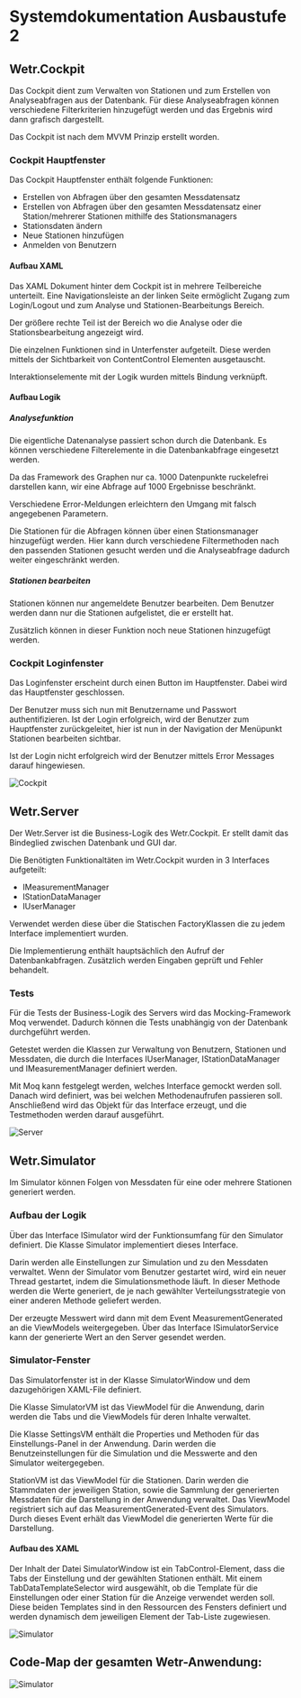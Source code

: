 # Systemdokumentation Ausbaustufe 2

## Wetr.Cockpit

Das Cockpit dient zum Verwalten von Stationen und zum Erstellen von Analyseabfragen aus der Datenbank.
Für diese Analyseabfragen können verschiedene Filterkriterien hinzugefügt werden und das Ergebnis wird dann grafisch dargestellt.

Das Cockpit ist nach dem MVVM Prinzip erstellt worden.

### Cockpit Hauptfenster

Das Cockpit Hauptfenster enthält folgende Funktionen:

* Erstellen von Abfragen über den gesamten Messdatensatz
* Erstellen von Abfragen über den gesamten Messdatensatz einer Station/mehrerer Stationen mithilfe des Stationsmanagers
* Stationsdaten ändern
* Neue Stationen hinzufügen
* Anmelden von Benutzern

#### Aufbau XAML

Das XAML Dokument hinter dem Cockpit ist in mehrere Teilbereiche unterteilt. Eine Navigationsleiste an der linken Seite ermöglicht Zugang zum Login/Logout und zum Analyse und Stationen-Bearbeitungs Bereich.

Der größere rechte Teil ist der Bereich wo die Analyse oder die Stationsbearbeitung angezeigt wird.

Die einzelnen Funktionen sind in Unterfenster aufgeteilt. Diese werden mittels der Sichtbarkeit von ContentControl Elementen ausgetauscht.

Interaktionselemente mit der Logik wurden mittels Bindung verknüpft.

#### Aufbau Logik

##### Analysefunktion

Die eigentliche Datenanalyse passiert schon durch die Datenbank. Es können verschiedene Filterelemente in die Datenbankabfrage eingesetzt werden.

Da das Framework des Graphen nur ca. 1000 Datenpunkte ruckelefrei darstellen kann, wir eine Abfrage auf 1000 Ergebnisse beschränkt.

Verschiedene Error-Meldungen erleichtern den Umgang mit falsch angegebenen Parametern.

Die Stationen für die Abfragen können über einen Stationsmanager hinzugefügt werden. Hier kann durch verschiedene Filtermethoden nach den passenden Stationen gesucht werden und die Analyseabfrage dadurch weiter eingeschränkt werden.

##### Stationen bearbeiten

Stationen können nur angemeldete Benutzer bearbeiten. Dem Benutzer werden dann nur die Stationen aufgelistet, die er erstellt hat.

Zusätzlich können in dieser Funktion noch neue Stationen hinzugefügt werden.

### Cockpit Loginfenster

Das Loginfenster erscheint durch einen Button im Hauptfenster. Dabei wird das Hauptfenster geschlossen.

Der Benutzer muss sich nun mit Benutzername und Passwort authentifizieren. Ist der Login erfolgreich, wird der Benutzer zum Hauptfenster zurückgeleitet, hier ist nun in der Navigation der Menüpunkt Stationen bearbeiten sichtbar.

Ist der Login nicht erfolgreich wird der Benutzer mittels Error Messages darauf hingewiesen.

![Cockpit](./Pictures/ClassDiagrams/Cockpit.PNG)

## Wetr.Server

Der Wetr.Server ist die Business-Logik des Wetr.Cockpit. Er stellt damit das Bindeglied zwischen Datenbank und GUI dar.

Die Benötigten Funktionaltäten im Wetr.Cockpit wurden in 3 Interfaces aufgeteilt:

* IMeasurementManager
* IStationDataManager
* IUserManager

Verwendet werden diese über die Statischen FactoryKlassen die zu jedem Interface implementiert wurden.

Die Implementierung enthält hauptsächlich den Aufruf der Datenbankabfragen. Zusätzlich werden Eingaben geprüft und Fehler behandelt.

### Tests

Für die Tests der Business-Logik des Servers wird das Mocking-Framework Moq verwendet. Dadurch können die Tests unabhängig von der Datenbank durchgeführt werden.

Getestet werden die Klassen zur Verwaltung von Benutzern, Stationen und Messdaten, die durch die Interfaces IUserManager, IStationDataManager und IMeasurementManager definiert werden.

Mit Moq kann festgelegt werden, welches Interface gemockt werden soll. Danach wird definiert, was bei welchen Methodenaufrufen passieren soll. Anschließend wird das Objekt für das Interface erzeugt, und die Testmethoden werden darauf ausgeführt.

![Server](./Pictures/ClassDiagrams/Server.PNG)

## Wetr.Simulator

Im Simulator können Folgen von Messdaten für eine oder mehrere Stationen generiert werden.

### Aufbau der Logik

Über das Interface ISimulator wird der Funktionsumfang für den Simulator definiert. Die Klasse Simulator implementiert dieses Interface. 

Darin werden alle Einstellungen zur Simulation und zu den Messdaten verwaltet. Wenn der Simulator vom Benutzer gestartet wird, wird ein neuer Thread gestartet, indem die Simulationsmethode läuft. In dieser Methode werden die Werte generiert, de je nach gewählter Verteilungsstrategie von einer anderen Methode geliefert werden.

Der erzeugte Messwert wird dann mit dem Event MeasurementGenerated an die ViewModels weitergegeben. Über das Interface ISimulatorService kann der generierte Wert an den Server gesendet werden.

### Simulator-Fenster

Das Simulatorfenster ist in der Klasse SimulatorWindow und dem dazugehörigen XAML-File definiert.

Die Klasse SimulatorVM ist das ViewModel für die Anwendung, darin werden die Tabs und die ViewModels für deren Inhalte verwaltet.

Die Klasse SettingsVM enthält die Properties und Methoden für das Einstellungs-Panel in der Anwendung. Darin werden die Benutzeinstellungen für die Simulation und die Messwerte and den Simulator weitergegeben.

StationVM ist das ViewModel für die Stationen. Darin werden die Stammdaten der jeweiligen Station, sowie die Sammlung der generierten Messdaten für die Darstellung in der Anwendung verwaltet. Das ViewModel registriert sich auf das MeasurementGenerated-Event des Simulators. Durch dieses Event erhält das ViewModel die generierten Werte für die Darstellung.

#### Aufbau des XAML

Der Inhalt der Datei SimulatorWindow ist ein TabControl-Element, dass die Tabs der Einstellung und der gewählten Stationen enthält.
Mit einem TabDataTemplateSelector wird ausgewählt, ob die Template für die Einstellungen oder einer Station für die Anzeige verwendet werden soll.
Diese beiden Templates sind in den Ressourcen des Fensters definiert und werden dynamisch dem jeweiligen Element der Tab-Liste zugewiesen.

![Simulator](./Pictures/ClassDiagrams/Simulator.PNG)

## Code-Map der gesamten Wetr-Anwendung:

![Simulator](./Pictures/CodeMap.png)